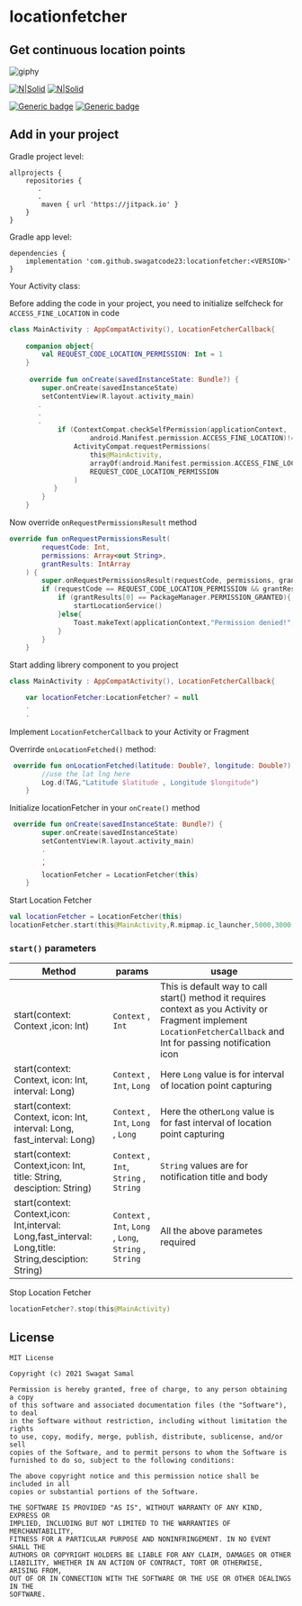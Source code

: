 # locationfetcher
## Get continuous location points

![giphy](https://user-images.githubusercontent.com/39851751/128608159-e55ccde3-e02b-4f88-ae7b-fdaa8a559d0f.gif)

[![N|Solid](https://ethiccoders.com/ethiccoders/wp-content/uploads/2013/11/android-icon.png)](https://www.android.com/intl/en_in/)
[![N|Solid](https://deviniti.com/wp-content/uploads/2019/02/kotlin-logo.png)](https://bit.ly/3yxSFwz)

[![Generic badge](https://img.shields.io/badge/License-MIT-green.svg)](https://shields.io/) [![Generic badge](https://img.shields.io/badge/Version-1.0.2-1abc9c.svg)](https://shields.io/) 

## Add in your project
Gradle project level:
```
allprojects {
    repositories {
       .
       .
        maven { url 'https://jitpack.io' }
    }
}
```
Gradle app level:
```
dependencies {
    implementation 'com.github.swagatcode23:locationfetcher:<VERSION>'
}

```

Your Activity class:

Before adding the code in your project, you need to initialize selfcheck for ```ACCESS_FINE_LOCATION``` in code

```kotlin
class MainActivity : AppCompatActivity(), LocationFetcherCallback{
    
    companion object{
        val REQUEST_CODE_LOCATION_PERMISSION: Int = 1
    }
    
     override fun onCreate(savedInstanceState: Bundle?) {
        super.onCreate(savedInstanceState)
        setContentView(R.layout.activity_main)
       .
       .
       .
            if (ContextCompat.checkSelfPermission(applicationContext,
                    android.Manifest.permission.ACCESS_FINE_LOCATION)!= PackageManager.PERMISSION_GRANTED){
                ActivityCompat.requestPermissions(
                    this@MainActivity,
                    arrayOf(android.Manifest.permission.ACCESS_FINE_LOCATION),
                    REQUEST_CODE_LOCATION_PERMISSION
                )
           }
        }
    }
```

Now override ```onRequestPermissionsResult``` method
```kotlin
override fun onRequestPermissionsResult(
        requestCode: Int,
        permissions: Array<out String>,
        grantResults: IntArray
    ) {
        super.onRequestPermissionsResult(requestCode, permissions, grantResults)
        if (requestCode == REQUEST_CODE_LOCATION_PERMISSION && grantResults.size > 0){
            if (grantResults[0] == PackageManager.PERMISSION_GRANTED){
                startLocationService()
            }else{
                Toast.makeText(applicationContext,"Permission denied!", Toast.LENGTH_SHORT).show()
            }
        }
    }
```

Start adding librery component to you project
```kotlin
class MainActivity : AppCompatActivity(), LocationFetcherCallback{

    var locationFetcher:LocationFetcher? = null
    .
    .
```
Implement `LocationFetcherCallback` to your Activity or Fragment

Overrirde `onLocationFetched()` method:
```kotlin
 override fun onLocationFetched(latitude: Double?, longitude: Double?) {
        //use the lat lng here
        Log.d(TAG,"Latitude $latitude , Longitude $longitude")
    }
```
Initialize locationFetcher in your `onCreate()` method
```kotlin
 override fun onCreate(savedInstanceState: Bundle?) {
        super.onCreate(savedInstanceState)
        setContentView(R.layout.activity_main)
        .
        .
        '
        locationFetcher = LocationFetcher(this)
    }
```
Start Location Fetcher
```kotlin
val locationFetcher = LocationFetcher(this)
locationFetcher.start(this@MainActivity,R.mipmap.ic_launcher,5000,3000,"Location Fetcher title","Location Fetcher body")
```
### ```start()``` parameters
|Method |params |usage |
|--- |--- |--- |
|start(context: Context ,icon: Int)|```Context``` , ```Int```|This is default way to call start() method it requires context as you Activity or Fragment implement ```LocationFetcherCallback``` and Int for passing notification icon|
|start(context: Context, icon: Int, interval: Long)|```Context``` , ```Int```, ```Long```|Here ```Long``` value is for interval of location point capturing|
|start(context: Context, icon: Int, interval: Long, fast_interval: Long)|```Context``` , ```Int```, ```Long``` , ```Long```|Here the other```Long``` value is for fast interval of location point capturing|
|start(context: Context,icon: Int, title: String, desciption: String)|```Context``` , ```Int```, ```String``` , ```String```|```String``` values are for notification title and body|
|start(context: Context,icon: Int,interval: Long,fast_interval: Long,title: String,desciption: String)|```Context``` , ```Int```, ```Long``` , ```Long```, ```String``` , ```String```|All the above parametes required|

Stop Location Fetcher
```kotlin
locationFetcher?.stop(this@MainActivity)
```

## License

```
MIT License

Copyright (c) 2021 Swagat Samal

Permission is hereby granted, free of charge, to any person obtaining a copy
of this software and associated documentation files (the "Software"), to deal
in the Software without restriction, including without limitation the rights
to use, copy, modify, merge, publish, distribute, sublicense, and/or sell
copies of the Software, and to permit persons to whom the Software is
furnished to do so, subject to the following conditions:

The above copyright notice and this permission notice shall be included in all
copies or substantial portions of the Software.

THE SOFTWARE IS PROVIDED "AS IS", WITHOUT WARRANTY OF ANY KIND, EXPRESS OR
IMPLIED, INCLUDING BUT NOT LIMITED TO THE WARRANTIES OF MERCHANTABILITY,
FITNESS FOR A PARTICULAR PURPOSE AND NONINFRINGEMENT. IN NO EVENT SHALL THE
AUTHORS OR COPYRIGHT HOLDERS BE LIABLE FOR ANY CLAIM, DAMAGES OR OTHER
LIABILITY, WHETHER IN AN ACTION OF CONTRACT, TORT OR OTHERWISE, ARISING FROM,
OUT OF OR IN CONNECTION WITH THE SOFTWARE OR THE USE OR OTHER DEALINGS IN THE
SOFTWARE.
```

